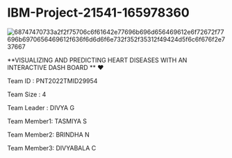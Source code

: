 # IBM-Project-21541-165978360

![68747470733a2f2f75706c6f61642e77696b696d656469612e6f72672f77696b6970656469612f636f6d6d6f6e732f352f35312f49424d5f6c6f676f2e737667](https://user-images.githubusercontent.com/113165631/201466628-9a0528c4-d4d4-49c1-a93d-928902589a7a.svg)

**VISUALIZING AND PREDICTING HEART DISEASES WITH AN INTERACTIVE DASH BOARD ** :heart:

Team ID     : PNT2022TMID29954

Team Size   : 4

Team Leader : DIVYA G

Team Member1: TASMIYA S

Team Member2: BRINDHA N

Team Member3: DIVYABALA C

  

                                                     
